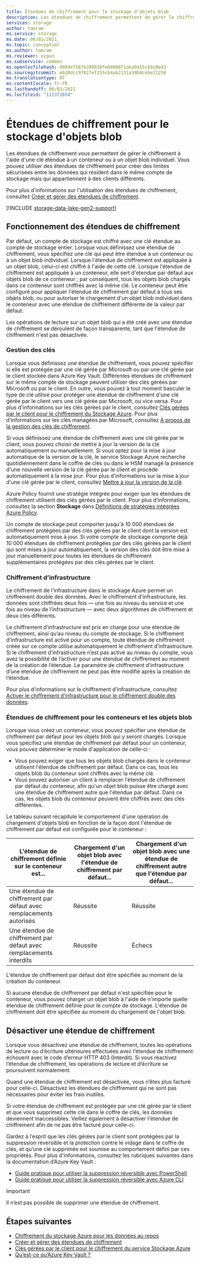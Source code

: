 ```yaml
---
title: Étendues de chiffrement pour le stockage d'objets blob
description: Les étendues de chiffrement permettent de gérer le chiffrement au niveau d’un objet blob ou d’un conteneur individuel. Vous pouvez utiliser des étendues de chiffrement pour créer des limites sécurisées entre les données qui résident dans le même compte de stockage mais qui appartiennent à des clients différents.
services: storage
author: tamram
ms.service: storage
ms.date: 06/01/2021
ms.topic: conceptual
ms.author: tamram
ms.reviewer: ozgun
ms.subservice: common
ms.openlocfilehash: d089ef587e209810fe0400871aba9a55cb9c0ed3
ms.sourcegitcommit: eb20dcc97827ef255cb4ab2131a39b8cebe21258
ms.translationtype: HT
ms.contentlocale: fr-FR
ms.lasthandoff: 06/03/2021
ms.locfileid: "111372654"
---
```

# <a name="encryption-scopes-for-blob-storage"></a>Étendues de chiffrement pour le stockage d'objets blob

Les étendues de chiffrement vous permettent de gérer le chiffrement à l'aide d'une clé étendue à un conteneur ou à un objet blob individuel. Vous pouvez utiliser des étendues de chiffrement pour créer des limites sécurisées entre les données qui résident dans le même compte de stockage mais qui appartiennent à des clients différents.

Pour plus d'informations sur l'utilisation des étendues de chiffrement, consultez [Créer et gérer des étendues de chiffrement](encryption-scope-manage.md).

[!INCLUDE [storage-data-lake-gen2-support](../../../includes/storage-data-lake-gen2-support.md)]

## <a name="how-encryption-scopes-work"></a>Fonctionnement des étendues de chiffrement

Par défaut, un compte de stockage est chiffré avec une clé étendue au compte de stockage entier. Lorsque vous définissez une étendue de chiffrement, vous spécifiez une clé qui peut être étendue à un conteneur ou à un objet blob individuel. Lorsque l'étendue de chiffrement est appliquée à un objet blob, celui-ci est chiffré à l'aide de cette clé. Lorsque l'étendue de chiffrement est appliquée à un conteneur, elle sert d'étendue par défaut aux objets blob de ce conteneur ; par conséquent, tous les objets blob chargés dans ce conteneur sont chiffrés avec la même clé. Le conteneur peut être configuré pour appliquer l'étendue de chiffrement par défaut à tous ses objets blob, ou pour autoriser le chargement d'un objet blob individuel dans le conteneur avec une étendue de chiffrement différente de la valeur par défaut.

Les opérations de lecture sur un objet blob qui a été créé avec une étendue de chiffrement se déroulent de façon transparente, tant que l'étendue de chiffrement n'est pas désactivée.

### <a name="key-management"></a>Gestion des clés

Lorsque vous définissez une étendue de chiffrement, vous pouvez spécifier si elle est protégée par une clé gérée par Microsoft ou par une clé gérée par le client stockée dans Azure Key Vault. Différentes étendues de chiffrement sur le même compte de stockage peuvent utiliser des clés gérées par Microsoft ou par le client. En outre, vous pouvez à tout moment basculer le type de clé utilisé pour protéger une étendue de chiffrement d'une clé gérée par le client vers une clé gérée par Microsoft, ou vice versa. Pour plus d'informations sur les clés gérées par le client, consultez [Clés gérées par le client pour le chiffrement du Stockage Azure](../common/customer-managed-keys-overview.md). Pour plus d’informations sur les clés managées par Microsoft, consultez [À propos de la gestion des clés de chiffrement](../common/storage-service-encryption.md#about-encryption-key-management).

Si vous définissez une étendue de chiffrement avec une clé gérée par le client, vous pouvez choisir de mettre à jour la version de la clé automatiquement ou manuellement. Si vous optez pour la mise à jour automatique de la version de la clé, le service Stockage Azure recherche quotidiennement dans le coffre de clés ou dans le HSM managé la présence d'une nouvelle version de la clé gérée par le client et procède automatiquement à la mise jour. Pour plus d'informations sur la mise à jour d'une clé gérée par le client, consultez [Mettre à jour la version de la clé](../common/customer-managed-keys-overview.md#update-the-key-version).

Azure Policy fournit une stratégie intégrée pour exiger que les étendues de chiffrement utilisent des clés gérées par le client. Pour plus d’informations, consultez la section **Stockage** dans [Définitions de stratégies intégrées Azure Policy](../../governance/policy/samples/built-in-policies.md#storage).

Un compte de stockage peut comporter jusqu'à 10 000 étendues de chiffrement protégées par des clés gérées par le client dont la version est automatiquement mise à jour. Si votre compte de stockage comporte déjà 10 000 étendues de chiffrement protégées par des clés gérées par le client qui sont mises à jour automatiquement, la version des clés doit être mise à jour manuellement pour toutes les étendues de chiffrement supplémentaires protégées par des clés gérées par le client.  

### <a name="infrastructure-encryption"></a>Chiffrement d’infrastructure

Le chiffrement de l’infrastructure dans le stockage Azure permet un chiffrement double des données. Avec le chiffrement d’infrastructure, les données sont chiffrées deux fois &mdash; une fois au niveau du service et une fois au niveau de l’infrastructure &mdash; avec deux algorithmes de chiffrement et deux clés différents.

Le chiffrement d’infrastructure est pris en charge pour une étendue de chiffrement, ainsi qu’au niveau du compte de stockage. Si le chiffrement d’infrastructure est activé pour un compte, toute étendue de chiffrement créée sur ce compte utilise automatiquement le chiffrement d’infrastructure. Si le chiffrement d’infrastructure n’est pas activé au niveau du compte, vous avez la possibilité de l’activer pour une étendue de chiffrement au moment de la création de l’étendue. Le paramètre de chiffrement d’infrastructure d’une étendue de chiffrement ne peut pas être modifié après la création de l’étendue.

Pour plus d’informations sur le chiffrement d’infrastructure, consultez [Activer le chiffrement d’infrastructure pour le chiffrement double des données](../common/infrastructure-encryption-enable.md).

### <a name="encryption-scopes-for-containers-and-blobs"></a>Étendues de chiffrement pour les conteneurs et les objets blob

Lorsque vous créez un conteneur, vous pouvez spécifier une étendue de chiffrement par défaut pour les objets blob qui y seront chargés. Lorsque vous spécifiez une étendue de chiffrement par défaut pour un conteneur, vous pouvez déterminer le mode d'application de celle-ci :

- Vous pouvez exiger que tous les objets blob chargés dans le conteneur utilisent l'étendue de chiffrement par défaut. Dans ce cas, tous les objets blob du conteneur sont chiffrés avec la même clé.
- Vous pouvez autoriser un client à remplacer l'étendue de chiffrement par défaut du conteneur, afin qu'un objet blob puisse être chargé avec une étendue de chiffrement autre que l'étendue par défaut. Dans ce cas, les objets blob du conteneur peuvent être chiffrés avec des clés différentes.

Le tableau suivant récapitule le comportement d'une opération de chargement d'objets blob en fonction de la façon dont l'étendue de chiffrement par défaut est configurée pour le conteneur :

| L'étendue de chiffrement définie sur le conteneur est... | Chargement d'un objet blob avec l'étendue de chiffrement par défaut... | Chargement d'un objet blob avec une étendue de chiffrement autre que l'étendue par défaut... |
|--|--|--|
| Une étendue de chiffrement par défaut avec remplacements autorisés | Réussite | Réussite |
| Une étendue de chiffrement par défaut avec remplacements interdits | Réussite | Échecs |

L'étendue de chiffrement par défaut doit être spécifiée au moment de la création du conteneur.

Si aucune étendue de chiffrement par défaut n'est spécifiée pour le conteneur, vous pouvez charger un objet blob à l'aide de n'importe quelle étendue de chiffrement définie pour le compte de stockage. L'étendue de chiffrement doit être spécifiée au moment du chargement de l'objet blob.

## <a name="disabling-an-encryption-scope"></a>Désactiver une étendue de chiffrement

Lorsque vous désactivez une étendue de chiffrement, toutes les opérations de lecture ou d’écriture ultérieures effectuées avec l’étendue de chiffrement échouent avec le code d’erreur HTTP 403 (Interdit). Si vous réactivez l’étendue de chiffrement, les opérations de lecture et d’écriture se poursuivent normalement.

Quand une étendue de chiffrement est désactivée, vous n’êtes plus facturé pour celle-ci. Désactivez les étendues de chiffrement qui ne sont pas nécessaires pour éviter les frais inutiles.

Si votre étendue de chiffrement est protégée par une clé gérée par le client et que vous supprimez cette clé dans le coffre de clés, les données deviennent inaccessibles. Veillez également à désactiver l'étendue de chiffrement afin de ne pas être facturé pour celle-ci.

Gardez à l’esprit que les clés gérées par le client sont protégées par la suppression réversible et la protection contre le vidage dans le coffre de clés, et qu’une clé supprimée est soumise au comportement défini par ces propriétés. Pour plus d'informations, consultez les rubriques suivantes dans la documentation d’Azure Key Vault :

- [Guide pratique pour utiliser la suppression réversible avec Power​Shell](../../key-vault/general/key-vault-recovery.md)
- [Guide pratique pour utiliser la suppression réversible avec Azure CLI](../../key-vault/general/key-vault-recovery.md)

> [!IMPORTANT]
> Il n’est pas possible de supprimer une étendue de chiffrement.



## <a name="next-steps"></a>Étapes suivantes

- [Chiffrement du stockage Azure pour les données au repos](../common/storage-service-encryption.md)
- [Créer et gérer des étendues de chiffrement](encryption-scope-manage.md)
- [Clés gérées par le client pour le chiffrement du service Stockage Azure](../common/customer-managed-keys-overview.md)
- [Qu’est-ce qu’Azure Key Vault ?](../../key-vault/general/overview.md)